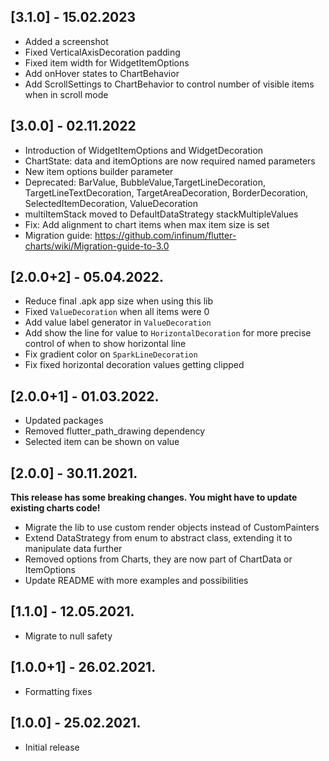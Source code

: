## [3.1.0] - 15.02.2023
* Added a screenshot
* Fixed VerticalAxisDecoration padding
* Fixed item width for WidgetItemOptions
* Add onHover states to ChartBehavior
* Add ScrollSettings to ChartBehavior to control number of visible items when in scroll mode



## [3.0.0] - 02.11.2022
* Introduction of WidgetItemOptions and WidgetDecoration
* ChartState: data and itemOptions are now required named parameters
* New item options builder parameter
* Deprecated: BarValue, BubbleValue,TargetLineDecoration, TargetLineTextDecoration,
TargetAreaDecoration, BorderDecoration, SelectedItemDecoration, ValueDecoration
* multiItemStack moved to DefaultDataStrategy stackMultipleValues
* Fix: Add alignment to chart items when max item size is set
* Migration guide: https://github.com/infinum/flutter-charts/wiki/Migration-guide-to-3.0

## [2.0.0+2] - 05.04.2022.
* Reduce final .apk app size when using this lib
* Fixed `ValueDecoration` when all items were 0
* Add value label generator in `ValueDecoration`
* Add show the line for value to `HorizontalDecoration` for more precise control of when to show horizontal line
* Fix gradient color on `SparkLineDecoration`
* Fix fixed horizontal decoration values getting clipped

## [2.0.0+1] - 01.03.2022.
* Updated packages
* Removed flutter_path_drawing dependency
* Selected item can be shown on value

## [2.0.0] - 30.11.2021.
**This release has some breaking changes. You might have to update existing charts code!**

* Migrate the lib to use custom render objects instead of CustomPainters
* Extend DataStrategy from enum to abstract class, extending it to manipulate data further
* Removed options from Charts, they are now part of ChartData or ItemOptions
* Update README with more examples and possibilities

## [1.1.0] - 12.05.2021.

* Migrate to null safety

## [1.0.0+1] - 26.02.2021.

* Formatting fixes

## [1.0.0] - 25.02.2021.

* Initial release
